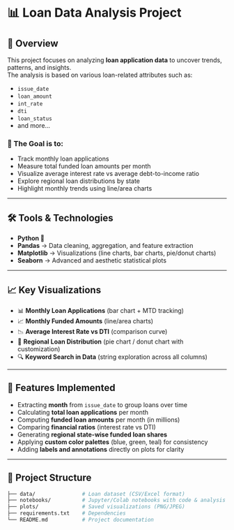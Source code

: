 # 📊 Loan Data Analysis Project

## 📌 Overview  
This project focuses on analyzing **loan application data** to uncover trends, patterns, and insights.  
The analysis is based on various loan-related attributes such as:  

- `issue_date`  
- `loan_amount`  
- `int_rate`  
- `dti`  
- `loan_status`  
- and more...  

### 🎯 The Goal is to:
- Track monthly loan applications  
- Measure total funded loan amounts per month  
- Visualize average interest rate vs average debt-to-income ratio  
- Explore regional loan distributions by state  
- Highlight monthly trends using line/area charts  

---

## 🛠️ Tools & Technologies  
- **Python 🐍**  
- **Pandas** → Data cleaning, aggregation, and feature extraction  
- **Matplotlib** → Visualizations (line charts, bar charts, pie/donut charts)  
- **Seaborn** → Advanced and aesthetic statistical plots  

---

## 📈 Key Visualizations  
- 📊 **Monthly Loan Applications** (bar chart + MTD tracking)  
- 📈 **Monthly Funded Amounts** (line/area charts)  
- 📉 **Average Interest Rate vs DTI** (comparison curve)  
- 🥧 **Regional Loan Distribution** (pie chart / donut chart with customization)  
- 🔍 **Keyword Search in Data** (string exploration across all columns)  

---

## 🚀 Features Implemented  
- Extracting **month** from `issue_date` to group loans over time  
- Calculating **total loan applications** per month  
- Computing **funded loan amounts** per month (in millions)  
- Comparing **financial ratios** (interest rate vs DTI)  
- Generating **regional state-wise funded loan shares**  
- Applying **custom color palettes** (blue, green, teal) for consistency  
- Adding **labels and annotations** directly on plots for clarity  

---

## 📂 Project Structure  

```bash
├── data/               # Loan dataset (CSV/Excel format)  
├── notebooks/          # Jupyter/Colab notebooks with code & analysis  
├── plots/              # Saved visualizations (PNG/JPEG)  
├── requirements.txt    # Dependencies  
└── README.md           # Project documentation  
